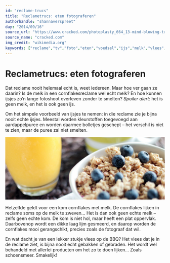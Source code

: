 ```yaml
---
id: "reclame-trucs"
title: "Reclametrucs: eten fotograferen"
authorhandle: "shannaverspreet"
day: "2014/09/16"
source_url: "https://www.cracked.com/photoplasty_664_13-mind-blowing-tricks-advertisers-use-to-manipulate-photos_p2/?utm_source=huffingtonpost.com&utm_medium=referral&utm_campaign=pubexchange"
source_name: "cracked.com"
img_credit: "wikimedia.org"
keywords: ["reclame","tv","foto","eten","voedsel","ijs","melk","vlees","bewerkt","bewerken"]
---
```

# Reclametrucs: eten fotograferen
Dat reclame nooit helemaal echt is, weet iedereen. Maar hoe ver gaan ze daarin? Is de melk in een cornflakesreclame wel echt melk? En hoe kunnen ijsjes zo’n lange fotoshoot overleven zonder te smelten? _Spoiler alert_: het is geen melk, en het is ook geen ijs.

Om het simpele voorbeeld van ijsjes te nemen: in die reclame zie je bijna nooit echte ijsjes. Meestal worden kleurstoffen toegevoegd aan aardappelpuree en worden daarmee bolletjes geschept – het verschil is niet te zien, maar de puree zal niet smelten.

![pexels.com](2.jpg "Credit: pexels.com")

Hetzelfde geldt voor een kom cornflakes met melk. De cornflakes lijken in reclame soms op de melk te zweven… Het is dan ook geen echte melk – zelfs geen echte kom. De kom is niet hol, maar heeft een plat oppervlak. Daarbovenop wordt een dikke laag lijm gesmeerd, en daarop worden de cornflakes mooi gerangschikt, precies zoals de fotograaf dat wil.

En wat dacht je van een lekker stukje vlees op de BBQ? Het vlees dat je in de reclame ziet, is bijna nooit echt gebakken of gebraden. Het wordt wel behandeld met allerlei producten om het zo te doen lijken… Zoals schoensmeer. Smakelijk!